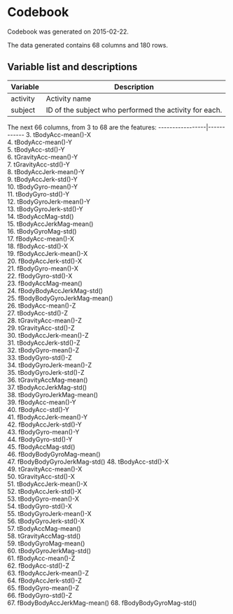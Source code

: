 Codebook
========
Codebook was generated on 2015-02-22.

The data generated contains 68 columns and 180 rows.

Variable list and descriptions
------------------------------

Variable         | Description
-----------------|------------
activity         | Activity name
subject          | ID  of the subject who performed the activity for each. 

The next 66 columns, from 3 to 68 are the features:
-----------------|------------
3. tBodyAcc-mean()-X          
4. tBodyAcc-mean()-Y               
5. tBodyAcc-std()-Y                
6. tGravityAcc-mean()-Y            
7. tGravityAcc-std()-Y             
8. tBodyAccJerk-mean()-Y           
9. tBodyAccJerk-std()-Y            
10. tBodyGyro-mean()-Y              
11. tBodyGyro-std()-Y               
12. tBodyGyroJerk-mean()-Y          
13. tBodyGyroJerk-std()-Y           
14. tBodyAccMag-std()               
15. tBodyAccJerkMag-mean()          
16. tBodyGyroMag-std()              
17. fBodyAcc-mean()-X               
18. fBodyAcc-std()-X                
19. fBodyAccJerk-mean()-X           
20. fBodyAccJerk-std()-X            
21. fBodyGyro-mean()-X              
22. fBodyGyro-std()-X               
23. fBodyAccMag-mean()             
24. fBodyBodyAccJerkMag-std()       
25. fBodyBodyGyroJerkMag-mean()  
26. tBodyAcc-mean()-Z         
27. tBodyAcc-std()-Z          
28. tGravityAcc-mean()-Z      
29. tGravityAcc-std()-Z       
30. tBodyAccJerk-mean()-Z     
31. tBodyAccJerk-std()-Z      
32. tBodyGyro-mean()-Z        
33. tBodyGyro-std()-Z         
34. tBodyGyroJerk-mean()-Z    
35. tBodyGyroJerk-std()-Z     
36. tGravityAccMag-mean()     
37. tBodyAccJerkMag-std()     
38. tBodyGyroJerkMag-mean()   
39. fBodyAcc-mean()-Y         
40. fBodyAcc-std()-Y          
41. fBodyAccJerk-mean()-Y     
42. fBodyAccJerk-std()-Y      
43. fBodyGyro-mean()-Y        
44. fBodyGyro-std()-Y         
45. fBodyAccMag-std()         
46. fBodyBodyGyroMag-mean()   
47. fBodyBodyGyroJerkMag-std()
48. tBodyAcc-std()-X         
49. tGravityAcc-mean()-X     
50. tGravityAcc-std()-X      
51. tBodyAccJerk-mean()-X    
52. tBodyAccJerk-std()-X     
53. tBodyGyro-mean()-X       
54. tBodyGyro-std()-X        
55. tBodyGyroJerk-mean()-X   
56. tBodyGyroJerk-std()-X    
57. tBodyAccMag-mean()       
58. tGravityAccMag-std()     
59. tBodyGyroMag-mean()      
60. tBodyGyroJerkMag-std()   
61. fBodyAcc-mean()-Z        
62. fBodyAcc-std()-Z         
63. fBodyAccJerk-mean()-Z    
64. fBodyAccJerk-std()-Z     
65. fBodyGyro-mean()-Z       
66. fBodyGyro-std()-Z        
67. fBodyBodyAccJerkMag-mean()
68. fBodyBodyGyroMag-std()   
